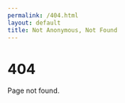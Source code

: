 ```yaml
---
permalink: /404.html
layout: default
title: Not Anonymous, Not Found
---
```


<h1 class="four">404</h1>
<p>Page not found.</p>